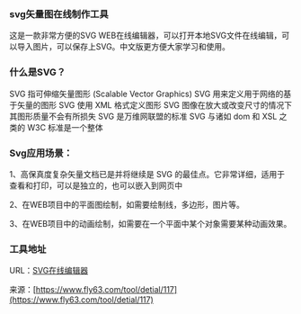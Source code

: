 ### svg矢量图在线制作工具
这是一款非常方便的SVG WEB在线编辑器，可以打开本地SVG文件在线编辑，可以导入图片，可以保存上SVG。中文版更方便大家学习和使用。

### 什么是SVG？
SVG 指可伸缩矢量图形 (Scalable Vector Graphics)
SVG 用来定义用于网络的基于矢量的图形
SVG 使用 XML 格式定义图形
SVG 图像在放大或改变尺寸的情况下其图形质量不会有所损失
SVG 是万维网联盟的标准
SVG 与诸如 dom 和 XSL 之类的 W3C 标准是一个整体

### Svg应用场景：
1、高保真度复杂矢量文档已是并将继续是 SVG 的最佳点。它非常详细，适用于查看和打印，可以是独立的，也可以嵌入到网页中

2、在WEB项目中的平面图绘制，如需要绘制线，多边形，图片等。

3、在WEB项目中的动画绘制，如需要在一个平面中某个对象需要某种动画效果。

### 工具地址
URL：[SVG在线编辑器](https://www.fly63.com/tool/svgeditor/)

来源：[https://www.fly63.com/tool/detial/117](https://www.fly63.com/tool/detial/117)
